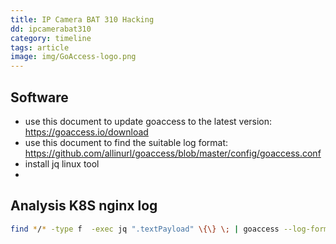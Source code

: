 ```yaml
---
title: IP Camera BAT 310 Hacking
dd: ipcamerabat310
category: timeline
tags: article
image: img/GoAccess-logo.png
---
```


## Software
- use this document to update goaccess to the latest version: https://goaccess.io/download
- use this document to find the suitable log format: https://github.com/allinurl/goaccess/blob/master/config/goaccess.conf
- install jq linux tool
- 
## Analysis K8S nginx log
```bash
find */* -type f  -exec jq ".textPayload" \{\} \; | goaccess --log-format='%^ %^ [%h] %^ %^ [%d:%t %^] \"%r\" %^ %b \"%R\" \"%u\" %^ %^ [%v] %^:%^ %^ %T %^ %^' --date-format=%d/%b/%Y --time-format=%H:%M:%S - --with-output-resolver -o out.html
```


